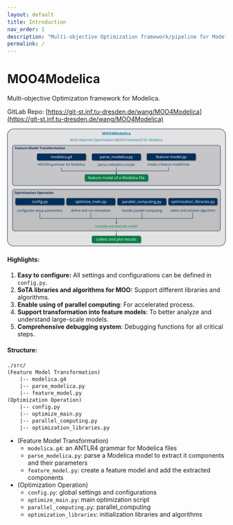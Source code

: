 ```yaml
---
layout: default
title: Introduction
nav_order: 1
description: "Multi-objective Optimization framework/pipeline for Modelica."
permalink: /
---
```


# MOO4Modelica

Multi-objective Optimization framework for Modelica.

GitLab Repo: [https://git-st.inf.tu-dresden.de/wang/MOO4Modelica](https://git-st.inf.tu-dresden.de/wang/MOO4Modelica)

<img src="./assets/MOO4Modelica_framework.png" alt="framework" style="zoom:80%;" />

#### Highlights:

1. **Easy to configure:** All settings and configurations can be defined in `config.py`.
2. **SoTA libraries and algorithms for MOO:** Support different libraries and algorithms.
3. **Enable using of** **parallel computing**: For accelerated process. 
4. **Support transformation into feature models**: To better analyze and understand large-scale models.
5. **Comprehensive debugging system**: Debugging functions for all critical steps.

#### Structure:

```
./src/ 
(Feature Model Transformation)
	|-- modelica.g4
	|-- parse_modelica.py
	|-- feature_model.py
(Optimization Operation)
	|-- config.py 
	|-- optimize_main.py 
	|-- parallel_computing.py
	|-- optimization_libraries.py 
```

* (Feature Model Transformation)
  * `modelica.g4`: an ANTLR4 grammar for Modelica files
  * `parse_modelica.py`: parse a Modelica model to extract it components and their parameters
  * `feature_model.py`: create a feature model and add the extracted components
* (Optimization Operation)
  * `config.py`: global settings and configurations
  * `optimize_main.py`: main optimization script
  * `parallel_computing.py`: parallel_computing
  * `optimization_libraries`: initialization libraries and algorithms